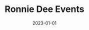 ---
title: "Ronnie Dee Events"
date: 2023-01-01
draft: false
description: "Modern, interactive website showcasing event spaces and services. Built using Elementor."
tags: ["Wordpress", "UI UX"]
livesite: "https://www.ronniedeevents.com.ng/"
number: 8
images:
  - src: "/images/ronnie-dee/ronnie-dee.jpg"
    alt: "Ronnie Dee Events Portfolio"
  - src: "/images/ronnie-dee/ronnie-dee-landing.jpg"
    alt: "Ronnie Dee Events Landing Page"
  - src: "/images/ronnie-dee/ronnie-dee-center.jpg"
    alt: "Ronnie Dee Events Center Page"
---